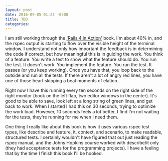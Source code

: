 ```yaml
---
layout: post
date: 2016-09-05 01:23 -0500
title: TDD
categories: 
---
```

I am still working through the ['Rails 4 in Action'](https://www.manning.com/books/rails-4-in-action) book. I'm about 40% in, and the rspec output is starting to flow over the visible height of the terminal window. I understand not only how important the feedback is in determining the code if correct, but how meaningful this is in guiding the work. You think of a feature. You write a test to show what the feature should do. You run the test. It doesn't work. You implement the feature. You run the test. It passes (or you keep working). Once you have that, you loop back to the outside and run all the tests. If there aren't a lot of angry red lines, you have one of those heart skipping a beat moments of elation.

Right now I have this running every ten seconds on the right side of the right monitor (book on the left flap, two editor windows in the center). It's good to be able to save, look left at a long string of green lines, and get back to work. When I started I had this on 30 seconds, trying to optimize the work load. However, 10 seconds feels a lot better, I find I'm not waiting for the tests, they're running for me when I need them.

One thing I really like about this book is how it uses various rspec test types, like describe and feature, it, context, and scenario, to make readable, structured tests. I certainly wouldn't have figured that out just reading the rspec manual, and the Johns Hopkins course worked with describe/it only (they had acceptance tests for the programming projects). I have a feeling that by the time I finish this book I'll be hooked.

